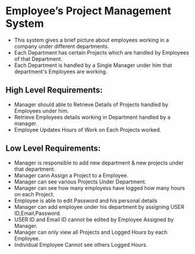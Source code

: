 
# Employee’s Project Management System

* This system gives a brief picture about employees working in a company under different departments.
* Each Department has certain Projects which are handled by Employees of that Department.
* Each Department is handled by a Single Manager under him that department's Employees are working.

## High Level Requirements:
* Manager should able to Retrieve Details of Projects handled by Employees under him.
* Retrieve Employees details working in Department handled by a manager.
* Employee Updates Hours of Work on Each Projects worked.
## Low Level Requirements:
* Manager is responsible to add new department & new projects under that department.
* Manager cann Assign a Project to a Employee.
* Manager can see various Projects Under Department.
* Manager can see how many employess have logged how many hours on each Project.
* Employee is able to edit Password and his personal details
* Manager can add employee under his department by assigning USER ID,Email,Password.
* USER ID and Email ID cannot be edited by Employee Assigned by Manager.
* Manager can only view all Projects and Logged Hours by each Employee.
* Individual Employee Cannot see others Logged Hours.


